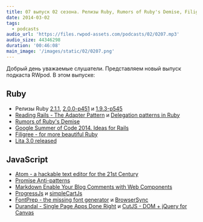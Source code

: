 ```yaml
---
title: 07 выпуск 02 сезона. Релизы Ruby, Rumors of Ruby's Demise, Filigree, Atom, ProgressJs, simpleCartJs и прочее
date: 2014-03-02
tags:
  - podcasts
audio_url: 'https://files.rwpod-assets.com/podcasts/02/0207.mp3'
audio_size: 44346298
duration: '00:46:08'
main_image: '/images/static/02/0207.png'
---
```


Добрый день уважаемые слушатели. Представляем новый выпуск подкаста RWpod. В этом выпуске:

## Ruby

- Релизы Ruby [2.1.1](https://www.ruby-lang.org/en/news/2014/02/24/ruby-2-1-1-is-released/), [2.0.0-p451](https://www.ruby-lang.org/en/news/2014/02/24/ruby-2-0-0-p451-is-released/) и [1.9.3-p545](https://www.ruby-lang.org/en/news/2014/02/24/ruby-1-9-3-p545-is-released/)
- [Reading Rails - The Adapter Pattern](http://monkeyandcrow.com/blog/reading_rails_the_adapter_pattern/) и [Delegation patterns in Ruby](http://programming.oreilly.com/2014/02/delegation-patterns-in-ruby.html)
- [Rumors of Ruby's Demise](http://devblog.avdi.org/2014/02/23/rumors-of-rubys-demise/)
- [Google Summer of Code 2014. Ideas for Rails](https://github.com/rails/gsoc2014/wiki/Ideas)
- [Filigree - for more beautiful Ruby](http://chriswailes.github.io/filigree/)
- [Lita 3.0 released](http://www.lita.io/lita-3.0)

## JavaScript

- [Atom - a hackable text editor for the 21st Century](https://atom.io/)
- [Promise Anti-patterns](http://taoofcode.net/promise-anti-patterns/)
- [Markdown Enable Your Blog Comments with Web Components](http://matthewphillips.info/posts/markdown-enable-your-blog-comments-with-web-components.html)
- [ProgressJs](http://usablica.github.io/progress.js/) и [simpleCartJs](http://simplecartjs.org/)
- [FontPrep - the missing font generator](http://fontprep.com/) и [BrowserSync](http://browsersync.io/)
- [Durandal - Single Page Apps Done Right](http://durandaljs.com/) и [CutJS - DOM + jQuery for Canvas](http://cutjs.org/)
